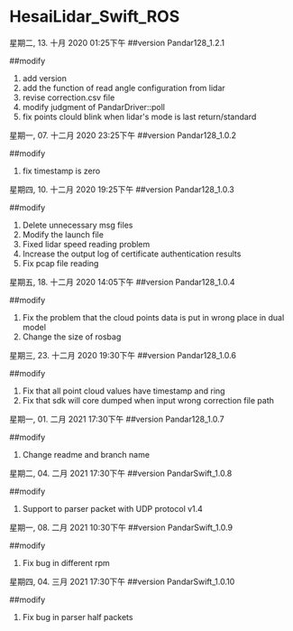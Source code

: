 # HesaiLidar_Swift_ROS

星期二, 13. 十月 2020 01:25下午 
##version
Pandar128_1.2.1 

##modify
1. add version
2. add the function of read angle configuration from lidar 
3. revise correction.csv file 
4. modify judgment of PandarDriver::poll 
5. fix points clould blink when lidar's mode is last return/standard

星期一, 07. 十二月 2020 23:25下午 
##version
Pandar128_1.0.2

##modify
1. fix timestamp is zero

星期四, 10. 十二月 2020 19:25下午 
##version
Pandar128_1.0.3

##modify
1. Delete unnecessary msg files
2. Modify the launch file
3. Fixed lidar speed reading problem
4. Increase the output log of certificate authentication results
5. Fix pcap file reading

星期五, 18. 十二月 2020 14:05下午 
##version
Pandar128_1.0.4

##modify
1. Fix the problem that the cloud points data  is put in wrong place in dual model
2. Change the size of rosbag


星期三, 23. 十二月 2020 19:30下午 
##version
Pandar128_1.0.6

##modify
1. Fix that all point cloud values have timestamp and ring
2. Fix that sdk will core dumped when input wrong correction file path 

星期一, 01. 二月 2021 17:30下午 
##version
Pandar128_1.0.7

##modify
1. Change readme and branch name

星期二, 04. 二月 2021 17:30下午 
##version
PandarSwift_1.0.8

##modify
1. Support to parser packet with UDP protocol v1.4

星期一, 08. 二月 2021 10:30下午 
##version
PandarSwift_1.0.9

##modify
1. Fix bug in different rpm

星期四, 04. 三月 2021 17:30下午 
##version
PandarSwift_1.0.10

##modify
1. Fix bug in parser half packets
